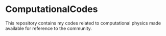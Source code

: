 # ComputationalCodes
This repository contains my  codes related to computational physics made available for reference to the community.
